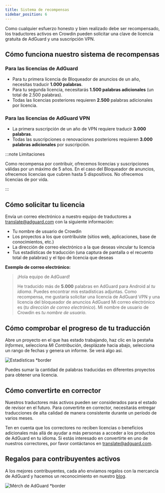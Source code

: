 ```yaml
---
title: Sistema de recompensas
sidebar_position: 6
---
```


Como cualquier esfuerzo honesto y bien realizado debe ser recompensado, los traductores activos en Crowdin pueden solicitar una clave de licencia gratuita de AdGuard y una suscripción VPN.

## Cómo funciona nuestro sistema de recompensas

### Para las licencias de AdGuard

- Para tu primera licencia de Bloqueador de anuncios de un año, necesitas traducir **1.000 palabras**.
- Para tu segunda licencia, necesitarás **1.500 palabras adicionales** (un total de 2.500 palabras).
- Todas las licencias posteriores requieren **2.500** palabras adicionales por licencia.

### Para las licencias de AdGuard VPN

- La primera suscripción de un año de VPN requiere traducir **3.000 palabras**.
- Todas las suscripciones o renovaciones posteriores requieren **3.000 palabras adicionales** por suscripción.

:::note Limitaciones

Como recompensa por contribuir, ofrecemos licencias y suscripciones válidas por un máximo de 5 años. En el caso del Bloqueador de anuncios, ofrecemos licencias que cubren hasta 5 dispositivos. No ofrecemos licencias de por vida.

:::

## Cómo solicitar tu licencia

Envía un correo electrónico a nuestro equipo de traductores a [translate@adguard.com](mailto:translate@adguard.com) con la siguiente información:

- Tu nombre de usuario de Crowdin
- Los proyectos a los que contribuiste (sitios web, aplicaciones, base de conocimientos, etc.)
- La dirección de correo electrónico a la que deseas vincular tu licencia
- Tus estadísticas de traducción (una captura de pantalla o el recuento total de palabras) y el tipo de licencia que deseas

**Exemplo de correo electrónico:**

> ¡Hola equipo de AdGuard!
> 
> He traducido más de **5.000** palabras en AdGuard para Android al *tu idioma*. Puedes encontrar mis estadísticas adjuntas. Como recompensa, me gustaría solicitar una licencia de AdGuard VPN y una licencia del bloqueador de anuncios AdGuard Mi correo electrónico es (*tu dirección de correo electrónico*). Mi nombre de usuario de Crowdin es *tu nombre de usuario*.

## Cómo comprobar el progreso de tu traducción

Abre un proyecto en el que has estado trabajando, haz clic en la pestaña *Informes*, selecciona *Mi Contribución*, desplázate hacia abajo, selecciona un rango de fechas y genera un informe. Se verá algo así.

![Estadísticas *border](https://cdn.adtidy.org/content/kb/ad_blocker/miscellaneous/adguard_translations/statistics.png)

Puedes sumar la cantidad de palabras traducidas en diferentes proyectos para obtener una licencia.

## Cómo convertirte en corrector

Nuestros traductores más activos pueden ser considerados para el estado de revisor en el futuro. Para convertirte en corrector, necesitarás entregar traducciones de alta calidad de manera consistente durante un período de varios meses.

Ten en cuenta que los correctores no reciben licencias o beneficios adicionales más allá de ayudar a más personas a acceder a los productos de AdGuard en tu idioma. Si estás interesado en convertirte en uno de nuestros correctores, por favor contáctanos en [translate@adguard.com](mailto:translate@adguard.com).

## Regalos para contribuyentes activos

A los mejores contribuyentes, cada año enviamos regalos con la mercancía de AdGuard y hacemos un reconocimiento en nuestro [blog](https://adguard.com/en/blog/best-contributors-2023.html).

![Mérch de AdGuard *border](https://cdn.adguard.com/public/Adguard/Blog/presents.png)
